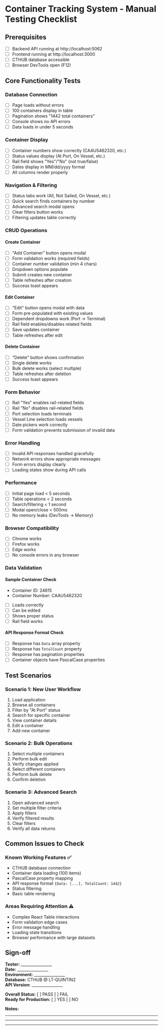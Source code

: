 # Container Tracking System - Manual Testing Checklist

## Prerequisites
- [ ] Backend API running at http://localhost:5062
- [ ] Frontend running at http://localhost:3000  
- [ ] CTHUB database accessible
- [ ] Browser DevTools open (F12)

## Core Functionality Tests

### Database Connection
- [ ] Page loads without errors
- [ ] 100 containers display in table
- [ ] Pagination shows "1442 total containers"
- [ ] Console shows no API errors
- [ ] Data loads in under 5 seconds

### Container Display
- [ ] Container numbers show correctly (CAAU5462320, etc.)
- [ ] Status values display (At Port, On Vessel, etc.)
- [ ] Rail field shows "Yes"/"No" (not true/false)
- [ ] Dates display in MM/dd/yyyy format
- [ ] All columns render properly

### Navigation & Filtering
- [ ] Status tabs work (All, Not Sailed, On Vessel, etc.)
- [ ] Quick search finds containers by number
- [ ] Advanced search modal opens
- [ ] Clear filters button works
- [ ] Filtering updates table correctly

### CRUD Operations
#### Create Container
- [ ] "Add Container" button opens modal
- [ ] Form validation works (required fields)
- [ ] Container number validation (min 4 chars)
- [ ] Dropdown options populate
- [ ] Submit creates new container
- [ ] Table refreshes after creation
- [ ] Success toast appears

#### Edit Container  
- [ ] "Edit" button opens modal with data
- [ ] Form pre-populated with existing values
- [ ] Dependent dropdowns work (Port → Terminal)
- [ ] Rail field enables/disables related fields
- [ ] Save updates container
- [ ] Table refreshes after edit

#### Delete Container
- [ ] "Delete" button shows confirmation
- [ ] Single delete works
- [ ] Bulk delete works (select multiple)
- [ ] Table refreshes after deletion
- [ ] Success toast appears

### Form Behavior
- [ ] Rail "Yes" enables rail-related fields
- [ ] Rail "No" disables rail-related fields
- [ ] Port selection loads terminals
- [ ] Vessel Line selection loads vessels
- [ ] Date pickers work correctly
- [ ] Form validation prevents submission of invalid data

### Error Handling
- [ ] Invalid API responses handled gracefully
- [ ] Network errors show appropriate messages
- [ ] Form errors display clearly
- [ ] Loading states show during API calls

### Performance
- [ ] Initial page load < 5 seconds
- [ ] Table operations < 2 seconds
- [ ] Search/filtering < 1 second
- [ ] Modal open/close < 500ms
- [ ] No memory leaks (DevTools → Memory)

### Browser Compatibility
- [ ] Chrome works
- [ ] Firefox works  
- [ ] Edge works
- [ ] No console errors in any browser

### Data Validation
#### Sample Container Check
- Container ID: 24615
- Container Number: CAAU5462320
- [ ] Loads correctly
- [ ] Can be edited
- [ ] Shows proper status
- [ ] Rail field works

#### API Response Format Check
- [ ] Response has `Data` array property
- [ ] Response has `TotalCount` property
- [ ] Response has pagination properties
- [ ] Container objects have PascalCase properties

## Test Scenarios

### Scenario 1: New User Workflow
1. Load application
2. Browse all containers
3. Filter by "At Port" status  
4. Search for specific container
5. View container details
6. Edit a container
7. Add new container

### Scenario 2: Bulk Operations
1. Select multiple containers
2. Perform bulk edit
3. Verify changes applied
4. Select different containers  
5. Perform bulk delete
6. Confirm deletion

### Scenario 3: Advanced Search
1. Open advanced search
2. Set multiple filter criteria
3. Apply filters
4. Verify filtered results
5. Clear filters
6. Verify all data returns

## Common Issues to Check

### Known Working Features ✅
- CTHUB database connection
- Container data loading (100 items)
- PascalCase property mapping
- API response format `{Data: [...], TotalCount: 1442}`
- Status filtering
- Basic table rendering

### Areas Requiring Attention ⚠️
- Complex React Table interactions
- Form validation edge cases  
- Error message handling
- Loading state transitions
- Browser performance with large datasets

## Sign-off

**Tester:** ________________  
**Date:** ________________  
**Environment:** ________________  
**Database:** CTHUB @ LT-QUINTIN2  
**API Version:** ________________  

**Overall Status:** [ ] PASS [ ] FAIL  
**Ready for Production:** [ ] YES [ ] NO  

**Notes:**
_________________________________
_________________________________
_________________________________